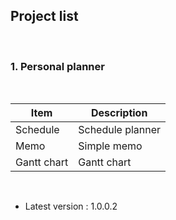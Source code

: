## Project list

<br>

### 1. Personal planner

<br>

|Item|Description|
|---|---|
|Schedule|Schedule planner|
|Memo|Simple memo|
|Gantt chart|Gantt chart|

<br>

- Latest version : 1.0.0.2
